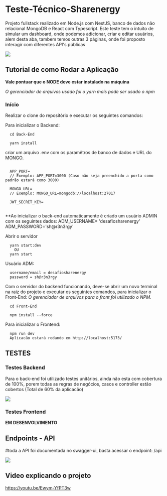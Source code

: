 # Teste-Técnico-Sharenergy
                                                                                                                 
Projeto fullstack realizado em Node.js com NestJS, banco de dados não relacional MongoDB e React com Typescript. Este teste tem o intuito de simular um dashboard, onde podemos adicionar, criar e editar usuários, alem desta aba, tambem temos outras 3 páginas, onde foi proposto interagir com diferentes API's públicas </br>

![](https://user-images.githubusercontent.com/113357477/213822534-198653ec-9c43-47a9-93af-2106af849b58.png)

## Tutorial de como Rodar a Aplicação

**Vale pontuar que o NODE deve estar instalado na máquina**

_O gerenciador de arquivos usado foi o yarn mais pode ser usado o npm_

### Início

Realizar o clone do repositório e executar os seguintes comandos:

Para inicializar o Backend:

```shell
  cd Back-End
```

```shell
  yarn install
```

criar um arquivo .env com os paramêtros de banco de dados e URL do MONGO.

```shell

  APP_PORT=
  // Exemplo: APP_PORT=3000 (Caso não seja preenchido a porta como padrão estará como 3000)
  
  MONGO_URL=
  // Exemplo: MONGO_URL=mongodb://localhost:27017

  JWT_SECRET_KEY=
  
```

**Ao inicializar o back-end automaticamente é criado um usuário ADMIN com os seguintes dados:
  ADM_USERNAME= 'desafiosharenergy'
  ADM_PASSWORD='sh@r3n3rgy'

Abrir o servidor

```shell
  yarn start:dev
	OU
  yarn start
```

Usuário ADM:

```shell
  username/email = desafiosharenergy
  password = sh@r3n3rgy
```

Com o servidor do backend funcionando, deve-se abrir um novo terminal na raiz do projeto e executar os seguintes comandos, para inicializar o Front-End:
_O gerenciador de arquivos para o front foi utilizado o NPM._

```shell
  cd Front-End
```

```shell
  npm install --force
```

Para inicializar o Frontend:



```shell
  npm run dev
  Aplicacão estará rodando em http://localhost:5173/
```

## TESTES

### Testes Backend

Para o back-end foi utilizado testes unitários, ainda não esta com cobertura de 100%, porem todas as regras de negócios, casos e controller estão cobertos
(Total de 60% da aplicacão) <br />

![](https://user-images.githubusercontent.com/113357477/213822947-906cfc79-ea9f-423d-979b-8a12d364e4e0.png)

### Testes Frontend

**EM DESENVOLVIMENTO**

## Endpoints - API

#toda a API foi documentada no swagger-ui, basta acessar o endpoint: /api

![](https://user-images.githubusercontent.com/113357477/213822168-75a465b1-8954-443f-8951-947279121a55.png)

## Video explicando o projeto
https://youtu.be/Ewym-YfPT3w



